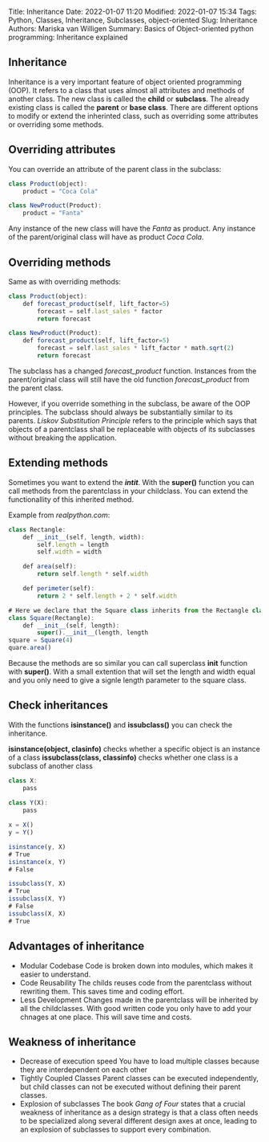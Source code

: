 Title: Inheritance
Date: 2022-01-07 11:20
Modified: 2022-01-07 15:34
Tags: Python, Classes, Inheritance, Subclasses, object-oriented
Slug: Inheritance
Authors: Mariska van Willigen
Summary: Basics of Object-oriented python programming: Inheritance explained

## Inheritance
Inheritance is a very important feature of object oriented programming (OOP). It refers to a class that uses almost all attributes and methods of another class. The new class is called the **child** or **subclass**. The already existing class is called the **parent** or **base class**. 
There are different options to modify or extend the inherinted class, such as overriding some attributes or overriding some methods.

## Overriding attributes
You can override an attribute of the parent class in the subclass:
``` js
class Product(object):
    product = "Coca Cola"

class NewProduct(Product):
    product = "Fanta"
```
Any instance of the new class will have the *Fanta* as product. Any instance of the parent/original class will have as product *Coca Cola*.

## Overriding methods
Same as with overriding methods:
``` js
class Product(object):
    def forecast_product(self, lift_factor=5)
        forecast = self.last_sales * factor
        return forecast

class NewProduct(Product):
    def forecast_product(self, lift_factor=5)
        forecast = self.last_sales * lift_factor * math.sqrt(2)
        return forecast

```
The subclass has a changed *forecast_product* function. Instances from the parent/original class will still have the old function *forecast_product* from the parent class.

However, if you override something in the subclass, be aware of the OOP principles. The subclass should always be substantially similar to its parents. *Liskov Substitution Principle* refers to the principle which says that objects of a parentclass shall be replaceable with objects of its subclasses without breaking the application.

## Extending methods
Sometimes you want to extend the *__intit__*. With the **super()** function you can call methods from the parentclass in your childclass. You can extend the functionallity of this inherited method. 

Example from *realpython.com*:
``` js
class Rectangle:
    def __init__(self, length, width):
        self.length = length
        self.width = width

    def area(self):
        return self.length * self.width

    def perimeter(self):
        return 2 * self.length + 2 * self.width

# Here we declare that the Square class inherits from the Rectangle class
class Square(Rectangle):
    def __init__(self, length):
        super().__init__(length, length
square = Square(4)
quare.area()        
``` 
Because the methods are so similar you can call superclass **__init__** function with **super()**. With a small extention that will set the length and width equal and you only need to give a signle length parameter to the square class.

## Check inheritances
With the functions **isinstance()** and **issubclass()** you can check the inheritance.

**isinstance(object, clasinfo)** checks whether a specific object is an instance of a class
**issubclass(class, classinfo)** checks whether one class is a subclass of another class

``` js
class X:
    pass
     
class Y(X):
    pass

x = X()
y = Y()  

isinstance(y, X)
# True
isinstance(x, Y)
# False

issubclass(Y, X)
# True
issubclass(X, Y)
# False
issubclass(X, X)
# True
```
## Advantages of inheritance
- Modular Codebase
    Code is broken down into modules, which makes it easier to understand. 
- Code Reusability
    The childs reuses code from the parentclass without rewriting them. This saves time and coding effort.
- Less Development
    Changes made in the parentclass will be inherited by all the childclasses. With good written code you only have to add your chnages at one place. This will save time and costs.

## Weakness of inheritance
- Decrease of execution speed
    You have to load multiple classes because they are interdependent on each other
- Tightly Coupled Classes
    Parent classes can be executed independently, but child classes can not be executed without defining their parent classes.
- Explosion of subclasses
    The book *Gang of Four* states that a crucial weakness of inheritance as a design strategy is that a class often needs to be specialized along several different design axes at once, leading to an explosion of subclasses to support every combination.
    